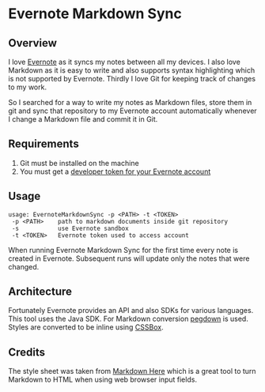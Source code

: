 # Evernote Markdown Sync

## Overview

I love [Evernote](https://evernote.com/intl/de/pricing/) as it syncs my notes between all my devices. I also love Markdown as it is easy to write and also supports syntax highlighting which is not supported by Evernote. Thirdly I love Git for keeping track of changes to my work.

So I searched for a way to write my notes as Markdown files, store them in git and sync that repository to my Evernote account automatically whenever I change a Markdown file and commit it in Git.

## Requirements

1. Git must be installed on the machine
2. You must get a [developer token for your Evernote account](https://dev.evernote.com/doc/articles/dev_tokens.php)

## Usage

```
usage: EvernoteMarkdownSync -p <PATH> -t <TOKEN>
 -p <PATH>    path to markdown documents inside git repository
 -s           use Evernote sandbox
 -t <TOKEN>   Evernote token used to access account
```

When running Evernote Markdown Sync for the first time every note is created in Evernote. Subsequent runs will update only the notes that were changed.

## Architecture

Fortunately Evernote provides an API and also SDKs for various languages. This tool uses the Java SDK.
For Markdown conversion [pegdown](https://github.com/sirthias/pegdown) is used. Styles are converted to be inline using [CSSBox](http://cssbox.sourceforge.net).

## Credits

The style sheet was taken from [Markdown Here](https://github.com/adam-p/markdown-here) which is a great tool to turn Markdown to HTML when using web browser input fields.





